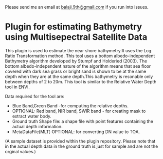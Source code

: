 Please send me an email at balaji.9th@gmail.com if you run into issues.
# Plugin for estimating Bathymetry using Multisepectral Satellite Data
This plugin is used to estimate the near shore bathymetry.It uses the Log Ratio Transformation method. This tool uses a bottom albedo-independent Bathymetry algorithm developed by Stumpf and Holderied (2003). The bottom albedo-independent nature of the algorithm means that sea floor covered with dark sea grass or bright sand is shown to be at the same depth when they are at the same depth.This bathymetry is resonable only between depths of 2 to 20m. This tool is similar to the Relative Water Depth tool in ENVI.

Data required for the tool are:
* Blue Band,Green Band -for computing the relative depths.
* OPTIONAL: Red band, NIR band, SWIR band - for creating mask to extract water body.
* Ground truth Shape file: a shape file with point features containing the actual depth information. 
* MetaDataFile(MLT) OPTIONAL: for converting DN value to TOA.

(A sample dataset is provided within the plugin repository. Please note that in the actual depth data in the ground truth is just for sample and are not the orginal values.)
